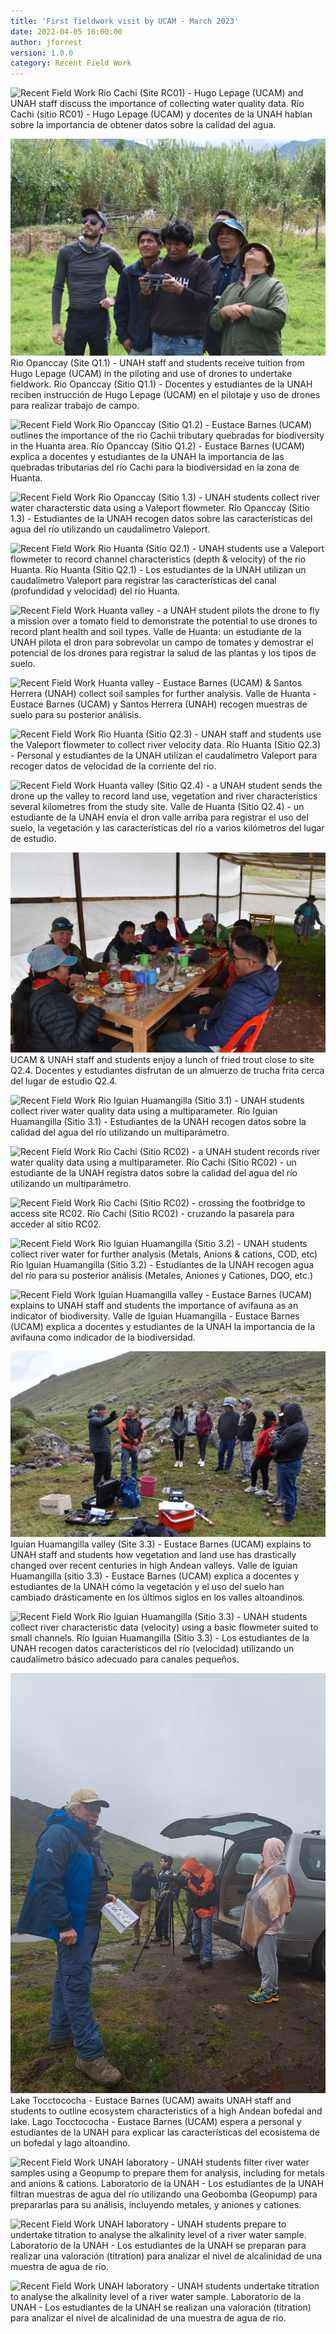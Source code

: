 ```yaml
---
title: 'First fieldwork visit by UCAM - March 2023'
date: 2022-04-05 16:00:00 
author: jforrest
version: 1.0.0
category: Recent Field Work
---
```




![Recent Field Work](/assets/posts/14.3RC01Water.JPG)
Rio Cachi (Site RC01) - Hugo Lepage (UCAM) and UNAH staff discuss the importance of collecting water quality data.
Río Cachi (sitio RC01) - Hugo Lepage (UCAM) y docentes de la UNAH hablan sobre la importancia de obtener datos sobre la calidad del agua.

![Recent Field Work](/assets/posts/15.3Q1.1Drone.JPG)
Rio Opanccay (Site Q1.1) - UNAH staff and students receive tuition from Hugo Lepage (UCAM) in the piloting and use of drones to undertake fieldwork.
Río Opanccay (Sitio Q1.1) - Docentes y estudiantes de la UNAH reciben instrucción de Hugo Lepage (UCAM) en el pilotaje y uso de drones para realizar trabajo de campo.

![Recent Field Work](/assets/posts/16.3Q1.2Intro.JPG)
Rio Opanccay (Sitio Q1.2) - Eustace Barnes (UCAM) outlines the importance of the rio Cachii tributary quebradas for biodiversity in the Huanta area.
Río Opanccay (Sitio Q1.2) - Eustace Barnes (UCAM) explica a docentes y estudiantes de la UNAH la importancia de las quebradas tributarias del río Cachi para la biodiversidad en la zona de Huanta.

![Recent Field Work](/assets/posts/21.3Q1.3.JPG)
Rio Opanccay (Sitio 1.3) - UNAH students collect river water characterstic data using a Valeport flowmeter.
Río Opanccay (Sitio 1.3) - Estudiantes de la UNAH recogen datos sobre las características del agua del río utilizando un caudalímetro Valeport.

![Recent Field Work](/assets/posts/17.3Q1.2Water.JPG)
Rio Huanta (Sitio Q2.1) - UNAH students use a Valeport flowmeter to record channel characteristics (depth & velocity) of the rio Huanta.
Río Huanta (Sitio Q2.1) - Los estudiantes de la UNAH utilizan un caudalímetro Valeport para registrar las características del canal (profundidad y velocidad) del río Huanta.

![Recent Field Work](/assets/posts/17.3Tomato.JPG)
Huanta valley - a UNAH student pilots the drone to fly a mission over a tomato field to demonstrate the potential to use drones to record plant health and soil types.
Valle de Huanta: un estudiante de la UNAH pilota el dron para sobrevolar un campo de tomates y demostrar el potencial de los drones para registrar la salud de las plantas y los tipos de suelo.

![Recent Field Work](/assets/posts/18.3Q2.2.JPG)
Huanta valley - Eustace Barnes (UCAM) & Santos Herrera (UNAH) collect soil samples for further analysis.
Valle de Huanta - Eustace Barnes (UCAM) y Santos Herrera (UNAH) recogen muestras de suelo para su posterior análisis.

![Recent Field Work](/assets/posts/19.3Q2.4.JPG)
Rio Huanta (Sitio Q2.3) - UNAH staff and students use the Valeport flowmeter to collect river velocity data.
Río Huanta (Sitio Q2.3) - Personal y estudiantes de la UNAH utilizan el caudalímetro Valeport para recoger datos de velocidad de la corriente del rio.

![Recent Field Work](/assets/posts/19.3Q2.3.JPG)
Huanta valley (Sitio Q2.4) - a UNAH student sends the drone up the valley to record land use, vegetation and river characteristics several kilometres from the study site.
Valle de Huanta (Sitio Q2.4) - un estudiante de la UNAH envía el dron valle arriba para registrar el uso del suelo, la vegetación y las características del río a varios kilómetros del lugar de estudio.

![Recent Field Work](/assets/posts/19.3Lunch.JPG)
UCAM & UNAH staff and students enjoy a lunch of fried trout close to site Q2.4.
Docentes y estudiantes disfrutan de un almuerzo de trucha frita cerca del lugar de estudio Q2.4.

![Recent Field Work](/assets/posts/20.3Q3.1.JPG)
Rio Iguian Huamangilla (Sitio 3.1) - UNAH students collect river water quality data using a multiparameter.
Río Iguian Huamangilla (Sitio 3.1) - Estudiantes de la UNAH recogen datos sobre la calidad del agua del río utilizando un multiparámetro.

![Recent Field Work](/assets/posts/20.3RC02.JPG)
Rio Cachi (Sitio RC02) - a UNAH student records river water quality data using a multiparameter.
Río Cachi (Sitio RC02) - un estudiante de la UNAH registra datos sobre la calidad del agua del río utilizando un multiparámetro.

![Recent Field Work](/assets/posts/20.3RC02Access.JPG)
Rio Cachi (Sitio RC02) - crossing the footbridge to access site RC02.
Río Cachi (Sitio RC02) - cruzando la pasarela para acceder al sitio RC02.

![Recent Field Work](/assets/posts/22.3Q3.2.JPG)
Rio Iguian Huamangilla (Sitio 3.2) - UNAH students collect river water for further analysis (Metals, Anions & cations, COD, etc)
Río Iguian Huamangilla (Sitio 3.2) - Estudiantes de la UNAH recogen agua del río para su posterior análisis (Metales, Aniones y Cationes, DQO, etc.)

![Recent Field Work](/assets/posts/23.3Birding.JPG)
Iguian Huamangilla valley - Eustace Barnes (UCAM) explains to UNAH staff and students the importance of avifauna as an indicator of biodiversity.
Valle de Iguian Huamangilla - Eustace Barnes (UCAM) explica a docentes y estudiantes de la UNAH la importancia de la avifauna como indicador de la biodiversidad.

![Recent Field Work](/assets/posts/23.3Intro.JPG)
Iguian Huamangilla valley (Site 3.3) - Eustace Barnes (UCAM) explains to UNAH staff and students how vegetation and land use has drastically changed over recent centuries in high Andean valleys.
Valle de Iguian Huamangilla (sitio 3.3) - Eustace Barnes (UCAM) explica a docentes y estudiantes de la UNAH cómo la vegetación y el uso del suelo han cambiado drásticamente en los últimos siglos en los valles altoandinos.

![Recent Field Work](/assets/posts/23.3Q3.3.JPG)
Rio Iguian Huamangilla (Sitio 3.3) - UNAH students collect river characteristic data (velocity) using a basic flowmeter suited to small channels.
Río Iguian Huamangilla (Sitio 3.3) - Los estudiantes de la UNAH recogen datos característicos del río (velocidad) utilizando un caudalímetro básico adecuado para canales pequeños.

![Recent Field Work](/assets/posts/25.3Biodiversity.JPG)
Lake Tocctococha - Eustace Barnes (UCAM) awaits UNAH staff and students to outline ecosystem characteristics of a high Andean bofedal and lake.
Lago Tocctococha - Eustace Barnes (UCAM) espera a personal y estudiantes de la UNAH para explicar las características del ecosistema de un bofedal y lago altoandino.

![Recent Field Work](/assets/posts/24.3Filtration.JPG)
UNAH laboratory - UNAH students filter river water samples using a Geopump to prepare them for analysis, including for metals and anions & cations.
Laboratorio de la UNAH - Los estudiantes de la UNAH filtran muestras de agua del río utilizando una Geobomba (Geopump) para prepararlas para su análisis, incluyendo metales, y aniones y cationes.

![Recent Field Work](/assets/posts/24.3Titration1.JPG)
UNAH laboratory - UNAH students prepare to undertake titration to analyse the alkalinity level of a river water sample.
Laboratorio de la UNAH - Los estudiantes de la UNAH se preparan para realizar una valoración (titration) para analizar el nivel de alcalinidad de una muestra de agua de río.

![Recent Field Work](/assets/posts/24.3Titration2.JPG)
UNAH laboratory - UNAH students undertake titration to analyse the alkalinity level of a river water sample.
Laboratorio de la UNAH - Los estudiantes de la UNAH se realizan una valoración (titration) para analizar el nivel de alcalinidad de una muestra de agua de río.

